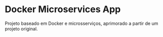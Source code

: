 # Docker Microservices App
Projeto baseado em Docker e microsserviços, aprimorado a partir de um projeto original.
